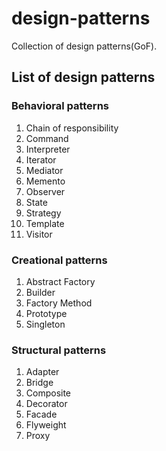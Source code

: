 # design-patterns
Collection of design patterns(GoF).

## List of design patterns

### Behavioral patterns
1. Chain of responsibility
2. Command
3. Interpreter
4. Iterator
5. Mediator
6. Memento
7. Observer
8. State
9. Strategy
10. Template
11. Visitor

### Creational patterns
1. Abstract Factory
2. Builder
3. Factory Method
4. Prototype
5. Singleton


### Structural patterns
1. Adapter
2. Bridge
3. Composite
4. Decorator 
5. Facade
6. Flyweight
7. Proxy
